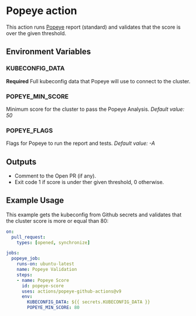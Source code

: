 # Popeye action

This action runs [Popeye](https://github.com/derailed/popeye) report (standard) and validates that the score is over the given threshold.

## Environment Variables

### KUBECONFIG_DATA

**Required** Full kubeconfig data that Popeye will use to connect to the cluster.

### POPEYE_MIN_SCORE

Minimum score for the cluster to pass the Popeye Analysis.
*Default value: 50*

### POPEYE_FLAGS

Flags for Popeye to run the report and tests.
*Default value: -A*

## Outputs

* Comment to the Open PR (if any).
* Exit code 1 if score is under ther given threshold, 0 otherwise.

##  Example Usage

This example gets the kubeconfig from Github secrets and validates that the cluster score is more or equal than 80:
```yaml
on:
  pull_request:
    types: [opened, synchronize]

jobs:
  popeye_job:
    runs-on: ubuntu-latest
    name: Popeye Validation
    steps:
    - name: Popeye Score
      id: popeye-score
      uses: actions/popeye-github-actions@v9
      env:
        KUBECONFIG_DATA: ${{ secrets.KUBECONFIG_DATA }}
        POPEYE_MIN_SCORE: 80
```
